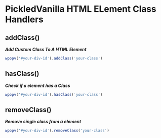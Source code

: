 # PickledVanilla HTML ELement Class Handlers

## addClass()
___Add Custom Class To A HTML Element___
```javascript
wpopv('#your-div-id').addClass('your-class')
```

## hasClass()
___Check if a element has a Class___
```javascript
wpopv('#your-div-id').hasClass('your-class')
```

## removeClass()
___Remove single class from a element___
```javascript
wpopv('#your-div-id').removeClass('your-class')
```
